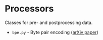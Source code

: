 # Processors

Classes for pre- and postprocessing data.

- `bpe.py` - Byte pair encoding ([arXiv paper](http://arxiv.org/abs/1508.07909))
